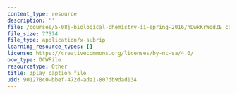 ```yaml
---
content_type: resource
description: ''
file: /courses/5-08j-biological-chemistry-ii-spring-2016/hDwkKrWqdZE_captions.vtt
file_size: 77574
file_type: application/x-subrip
learning_resource_types: []
license: https://creativecommons.org/licenses/by-nc-sa/4.0/
ocw_type: OCWFile
resourcetype: Other
title: 3play caption file
uid: 901278c0-bbef-472d-ada1-807db9dad134
---
```

